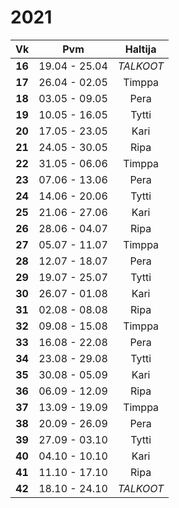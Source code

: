 2021
====

|  Vk  | Pvm           | Haltija    |
|:----:|:-------------:|:----------:|
|**16**| 19.04 - 25.04 | *TALKOOT*  |
|**17**| 26.04 - 02.05 | Timppa     |
|**18**| 03.05 - 09.05 | Pera       |
|**19**| 10.05 - 16.05 | Tytti      |
|**20**| 17.05 - 23.05 | Kari       |
|**21**| 24.05 - 30.05 | Ripa       |
|**22**| 31.05 - 06.06 | Timppa     |
|**23**| 07.06 - 13.06 | Pera       |
|**24**| 14.06 - 20.06 | Tytti      |
|**25**| 21.06 - 27.06 | Kari       |
|**26**| 28.06 - 04.07 | Ripa       |
|**27**| 05.07 - 11.07 | Timppa     |
|**28**| 12.07 - 18.07 | Pera       |
|**29**| 19.07 - 25.07 | Tytti      |
|**30**| 26.07 - 01.08 | Kari       |
|**31**| 02.08 - 08.08 | Ripa       |
|**32**| 09.08 - 15.08 | Timppa     |
|**33**| 16.08 - 22.08 | Pera       |
|**34**| 23.08 - 29.08 | Tytti      |
|**35**| 30.08 - 05.09 | Kari       |
|**36**| 06.09 - 12.09 | Ripa       |
|**37**| 13.09 - 19.09 | Timppa     |
|**38**| 20.09 - 26.09 | Pera       |
|**39**| 27.09 - 03.10 | Tytti      |
|**40**| 04.10 - 10.10 | Kari       |
|**41**| 11.10 - 17.10 | Ripa       |
|**42**| 18.10 - 24.10 | *TALKOOT*  |
